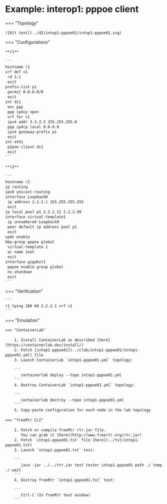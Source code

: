 # Example: interop1: pppoe client

=== "Topology"

    ![Alt text](../d2/intop1-pppoe01/intop1-pppoe01.svg)

=== "Configurations"

    **r1**

    ```
    hostname r1
    vrf def v1
     rd 1:1
     exit
    prefix-list p1
     permit 0.0.0.0/0
     exit
    int di1
     enc ppp
     ppp ip4cp open
     vrf for v1
     ipv4 addr 3.3.3.3 255.255.255.0
     ppp ip4cp local 0.0.0.0
     ipv4 gateway-prefix p1
     exit
    int eth1
     p2poe client di1
     exit
    ```

    **r2**

    ```
    hostname r2
    ip routing
    ipv6 unicast-routing
    interface Loopback0
     ip address 2.2.2.1 255.255.255.255
     exit
    ip local pool p1 2.2.2.11 2.2.2.99
    interface virtual-template1
     ip unnumbered Loopback0
     peer default ip address pool p1
     exit
    vpdn enable
    bba-group pppoe global
     virtual-template 1
     ac name inet
     exit
    interface gigabit1
     pppoe enable group global
     no shutdown
     exit
    ```

=== "Verification"

    ```
    r1 tping 100 60 2.2.2.1 vrf v1
    ```

=== "Emulation"

    === "ContainerLab"

        1. Install ContainerLab as described [here](https://containerlab.dev/install/)  
        2. Fetch [intop1-pppoe01](../clab/intop1-pppoe01/intop1-pppoe01.yml) file  
        3. Launch ContainerLab `intop1-pppoe01.yml` topology:  

        ```
           containerlab deploy --topo intop1-pppoe01.yml  
        ```
        4. Destroy ContainerLab `intop1-pppoe01.yml` topology:  

        ```
           containerlab destroy --topo intop1-pppoe01.yml  
        ```
        5. Copy-paste configuration for each node in the lab topology

    === "freeRtr CLI"

        1. Fetch or compile freeRtr rtr.jar file.  
           You can grab it [here](http://www.freertr.org/rtr.jar)  
        2. Fetch `intop1-pppoe01.tst` file [here](../tst/intop1-pppoe01.tst)  
        3. Launch `intop1-pppoe01.tst` test:  

        ```
           java -jar ../../rtr.jar test tester intop1-pppoe01 path ./ temp ./ wait
        ```
        4. Destroy freeRtr `intop1-pppoe01.tst` test:  

        ```
           Ctrl-C (In freeRtr test window)
        ```

